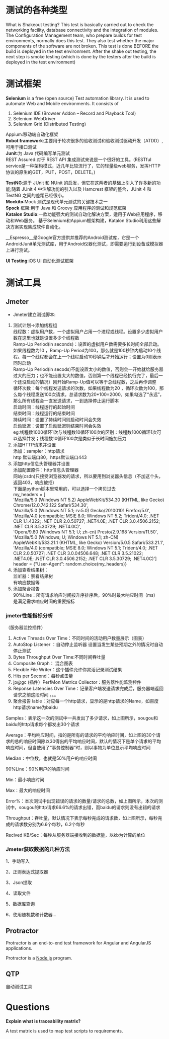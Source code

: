 # 测试的各种类型

What is Shakeout testing? This test is basically carried out to check the networking facility, database connectivity and the integration of modules. The Configuration Management team, who prepare builds for test environments, normally does this test. They also test whether the major components of the software are not broken. This test is done BEFORE the build is deployed in the test environment. After the shake out testing, the next step is smoke testing (which is done by the testers after the build is deployed in the test environment)


# 测试框架

__Selenium__ is a free (open source) Test automation library. It is used to automate Web and Mobile environments. It consists of

1. Selenium IDE (Browser Addon – Record and Playback Tool)
2. Selenium WebDriver
3. Selenium Grid (Distributed Testing)

Appium:移动端自动化框架  
__Robot framework__:主要用于轮次很多的验收测试和验收测试驱动开发（ATDD）,可用于接口测试  
__Junit__:为 Java 代码编写单元测试  
REST Assured:对于 REST API 集成测试来说是一个很好的工具。(RESTful service是一种架构模式，近几年比较流行了，它的轻量级web服务，发挥HTTP协议的原生的GET，PUT，POST，DELETE。)  

__TestNG__:源于 JUnit 和 NUnit 的启发，但它在这两者的基础上引入了许多新的功能;随着 JUnit 4 中注解功能的引入以及 Hamcrest 框架的整合，JUnit 4 和 TestNG 之间的差距已经很小。  
__Mockito__:Mock 测试是现代单元测试的关键技术之一  
__Spock__ 框架:用于 Java 和 Groovy 应用程序的测试和规范框架  
__Katalon Studio__:一款功能强大的测试自动化解决方案，适用于Web应用程序，移动和Web服务。 基于Selenium和Appium框架构建，Katalon Studio利用这些解决方案实现集成软件自动化。

__Espresso__是Google官方提供并推荐的Android测试库，它是一个AndroidJunit单元测试库，用于Android仪器化测试，即需要运行到设备或模拟器上进行测试。

__UI Testing__:iOS  UI 自动化测试框架

# 测试工具

## Jmeter

* Jmeter建立测试脚本:  

1. 测试计划→添加线程组  
   线程数：虚拟用户数，一个虚拟用户占用一个进程或线程。设置多少虚拟用户数在这里也就是设置多少个线程数  
   Ramp-Up Period(in seconds)：设置的虚拟用户数需要多长时间全部启动。如果线程数为10 ，Ramp-Up Period为100，那么就是100秒钟内启动10个线程。每一个线程都会在上一个线程启动10秒钟后才开始运行；设置为0则表示同时启动  
   Ramp-Up Period(in secods)不能设置太小的数值，否则会一开始就给服务器过大的压力；也不能设置太大的数值，否则第一个线程已经执行完了，最后一个还没启动的情况）刚开始Ramp-Up值可以等于总线程数，之后再作调整  
   循环次数：每个线程发送请求的次数，如果线程数为20 ，循环次数为100，那么每个线程发送100次请求。总请求数为20*100=2000。如果勾选了“永远”，那么所有线程会一直发送请求，一到选择停止运行脚本  
   启动时间：线程运行的起始时间  
   结束时间：线程运行的结束时间  
   持续时间：设置了持续时间则启动时间会失效  
   启动延迟：设置了启动延迟则结束时间会失效  
   eg:线程数1000循环1次与线程数10循环100次的区别：线程数1000循环1次可以选择并发；线程数10循环100次是类似于长时间施加压力  
2. 添加HTTP请求并设置  
   添加：sampler：http请求  
   http 默认端口80，https默认端口443  
3. 添加http信息头管理器并设置  
   添加配置原件：http信息头管理器  
   网站(csdn)只接受浏览器发的请求，所以要用到浏览器头信息（不加这个头，返回403，响应被拒）  
   下面是python脚本里常用的，可以选择一个拷贝过去  
        my_headers = [  
        'Mozilla/5.0 (Windows NT 5.2) AppleWebKit/534.30 (KHTML, like Gecko) Chrome/12.0.742.122 Safari/534.30',  
        'Mozilla/5.0 (Windows NT 5.1; rv:5.0) Gecko/20100101 Firefox/5.0',  
        'Mozilla/4.0 (compatible; MSIE 8.0; Windows NT 5.2; Trident/4.0; .NET CLR 1.1.4322; .NET CLR 2.0.50727; .NET4.0E; .NET CLR 3.0.4506.2152; .NET CLR 3.5.30729; .NET4.0C)',  
        'Opera/9.80 (Windows NT 5.1; U; zh-cn) Presto/2.9.168 Version/11.50',  
        'Mozilla/5.0 (Windows; U; Windows NT 5.1; zh-CN) AppleWebKit/533.21.1 (KHTML, like Gecko) Version/5.0.5 Safari/533.21.1',  
        'Mozilla/4.0 (compatible; MSIE 8.0; Windows NT 5.1; Trident/4.0; .NET CLR 2.0.50727; .NET CLR 3.0.04506.648; .NET CLR 3.5.21022; .NET4.0E; .NET CLR 3.0.4506.2152; .NET CLR 3.5.30729; .NET4.0C)']  
        header = {"User-Agent": random.choice(my_headers)}  
4. 添加查看结果树：  
   监听器：察看结果树  
   有响应数据等  
5. 添加聚合报告  
   90%Line：所有请求响应时间按升序排序后，90%时最大响应时间（ms）  
   是满足需求响应时间的重要指标

### jmeter性能指标分析

（服务器监控插件）

1. Active Threads Over Time：不同时间的活动用户数量展示（图表）
2. AutoStop Listener ：自动停止监听器
   设置当发生某些预期之外的情况时自动停止测试  
3. Bytes Throughput Over Time:不同时间吞吐量
4. Composite Graph： 混合图表  
5. Flexible File Writer：这个插件允许你灵活记录测试结果 
6. Hits per Second：每秒点击量  
7. jp@gc  (插件）PerfMon Metrics Collector：服务器性能监测控件
8. Reponse Latencies Over Time：记录客户端发送请求完成后，服务器端返回请求之前这段时间
   。。。
9. 聚合报告
   lable：对应每一个http请求，显示的是http请求的Name，如百度http请求name为baidu

Samples：表示这一次的测试中一共发出了多少请求，如上图所示，sougou和baidu的http请求每个都发出30个请求

Average：平均响应时间，指的是所有的请求的平均响应时间，如上图的30个请求的总的响应时间除以30得出的平均响应时间，默认的情况下是单个请求的平均响应时间，但当使用了“事务控制器”时，则以事物为单位显示平均响应时间

Median：中位数，也就是50%用户的响应时间

90%Line：90%用户的响应时间

Min：最小响应时间

Max：最大的响应时间

Error%：本次测试中出现错误的请求的数量/请求的总数，如上图所示，本次的测试中，sougou的http请求66.6%的请求出错，而baidu的请求则没有出错的请求

Throughput：吞吐量，默认情况下表示每秒完成的请求数，如上图所示，每秒完成的请求数分别为6.6个每秒，6.2个每秒

Recived KB/Sec：每秒从服务器端接收到的数据量，以kb为计算的单位

### Jmeter获取数据的几种方法

1、手动写入

2、正则表达式提取器

3、Json提取

4、读取文件

5、数据库查询

6、使用随机数和计数器...

## Protractor

Protractor is an end-to-end test framework for Angular and AngularJS applications.

Protractor is a [Node.js](http://nodejs.org/) program.

## QTP

自动测试工具

# Questions

**Explain what is traceability matrix?**

A test matrix is used to map test scripts to requirements.

